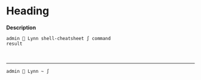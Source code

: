 # Heading

**Description**
```
admin  Lynn shell-cheatsheet ∫ command
result
```
<br />

****
```sh
admin  Lynn ~ ∫
```
<br />
